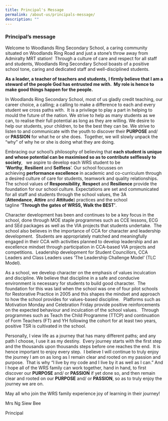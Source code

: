 ```yaml
---
title: Principal's Message
permalink: /about-us/principals-message/
description: ""
---
```

### **Principal’s message**
Welcome to Woodlands Ring Secondary School, a caring community situated on Woodlands Ring Road and just a stone’s throw away from Admiralty MRT station!  Through a culture of care and respect for all staff and students, Woodlands Ring Secondary School boasts of a positive school tone, caring and dedicated staff and well-disciplined students.

**As a leader, a teacher of teachers and students,** **I firmly believe that I am a steward of the people God has entrusted me with.  My role is hence to make good things happen for the people.**

In Woodlands Ring Secondary School, most of us gladly credit teaching, our career choice, a calling; a calling to make a difference to each and every student we cross paths with.  It is a privilege to play a part in helping to mould the future of the nation. We strive to help as many students as we can, to realise their full potential as long as they are willing. We desire to help our students, your children, to be the best they can be. We strive to listen to and communicate with the youth to discover their **PURPOSE** and/ or **PASSION** for what he or she does.  Together, we will slowly unpack the “why” of why he or she is doing what they are doing.

Embracing our school’s philosophy of believing that **each student is unique and whose potential can be maximised so as to contribute selflessly to society**,   we aspire to develop each WRS student to be ‘**Worthy**, **Resilient** and **Selfless**’. Our school focusses on achieving **performance excellence** in academic and co-curriculum through a desired culture of care for students, teamwork and quality relationships.  The school values of **Responsibility**, **Respect** and **Resilience** provide the foundation for our school culture. Expectations are set and communicated for all staff and students through the school values, the 3A (**Attendance**, **Attire** and **Attitude**) practices and the school tagline **‘Through the gates of WRSS, Walk the BEST’**.

Character development has been and continues to be a key focus in the school, done through MOE staple programmes such as CCE lessons, ECG and SEd packages as well as the VIA projects that students undertake.  The school also believes in the importance of CCA for character and leadership development.  Students are appropriately matched and meaningfully engaged in their CCA with activities planned to develop leadership and an excellence mindset through participation in CCA-based VIA projects and competitions.  Leadership development for Student Councillors, CCA Leaders and Class Leaders uses ‘The Leadership Challenge Model’ (TLC Model).  

As a school, we develop character on the emphasis of values inculcation and discipline. We believe that discipline in a safe and conducive environment is necessary for students to build good character.  The foundation for this was laid when the school was one of four pilot schools for Restorative Practice in 2005 and this shapes the mindset and approach to how the school provides for values-based discipline.   Platforms such as Motivation Monday and Celebration Friday provide positive reinforcements on the expected behaviour and inculcation of the school values.   Through programmes such as Teach the Child Programme (TTCP) and continuation of Form Teachers (FT) and YH following the cohort for at least two years, positive TSR is cultivated in the school. 

Personally, I view life as a journey that has many different paths; and any path I choose, I use it as my destiny.  Every journey starts with the first step and the thousands upon thousands steps before one reaches the end.  It is hence important to enjoy every step.  I believe I will continue to truly enjoy the journey I am on as long as I remain clear and rooted on my passion and purpose.  That is why “I live by my code and I live by it as well as I can.” And I hope all of the WRS family can work together, hand in hand, to first discover our **PURPOSE** and/ or **PASSION** if yet done so, and then remain clear and rooted on our **PURPOSE** and/ or **PASSION**, so as to truly enjoy the journey we are on. 

May all who join the WRS family experience joy of learning in their journey! 

Mrs Ng Siew Bee 

Principal

